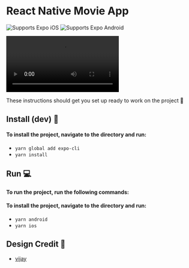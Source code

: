 # React Native Movie App

<p>
  <!-- iOS -->
  <img alt="Supports Expo iOS" longdesc="Supports Expo iOS" src="https://img.shields.io/badge/iOS-4630EB.svg?style=flat-square&logo=APPLE&labelColor=999999&logoColor=fff" />
  <!-- Android -->
  <img alt="Supports Expo Android" longdesc="Supports Expo Android" src="https://img.shields.io/badge/Android-4630EB.svg?style=flat-square&logo=ANDROID&labelColor=A4C639&logoColor=fff" />
  </p>

<video src="https://res.cloudinary.com/adeolaadeoti/video/upload/v1671840946/IMG_1906_gkpzoe.mov" controls></video>

These instructions should get you set up ready to work on the project 🙌

## Install (dev) 📱

#### To install the project, navigate to the directory and run:

- `yarn global add expo-cli`
- `yarn install`

## Run 💻

#### To run the project, run the following commands:

#### To install the project, navigate to the directory and run:

- `yarn android`
- `yarn ios`

## Design Credit 📝

- [vijay](https://twitter.com/realvjy)
